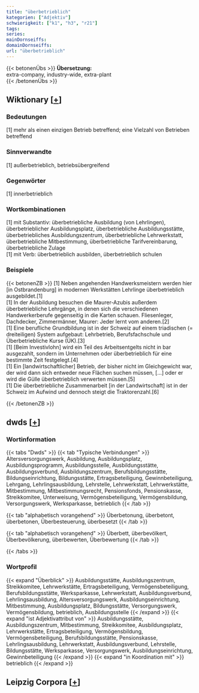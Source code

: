 ```yaml
---
title: "überbetrieblich"
kategorien: ["Adjektiv"]
schwierigkeit: ["k1", "h3", "r21"]
tags:
series:
mainDornseiffs:
domainDornseiffs:
url: "überbetrieblich"
---
```


{{< betonenÜbs >}}
**Übersetzung:**  
extra-company, industry-wide, extra-plant  
{{< /betonenÜbs >}}

## Wiktionary [[+](https://de.wiktionary.org/wiki/überbetrieblich)]

### Bedeutungen
[1] mehr als einen einzigen Betrieb betreffend; eine Vielzahl von Betrieben betreffend  

### Sinnverwandte
[1] außerbetrieblich, betriebsübergreifend  

### Gegenwörter
[1] innerbetrieblich  

### Wortkombinationen
[1] mit Substantiv: überbetriebliche Ausbildung (von Lehrlingen), überbetrieblicher Ausbildungsplatz, überbetriebliche Ausbildungsstätte, überbetriebliches Ausbildungszentrum, überbetriebliche Lehrwerkstatt, überbetriebliche Mitbestimmung, überbetriebliche Tarifvereinbarung, überbetriebliche Zulage  
[1] mit Verb: überbetrieblich ausbilden, überbetrieblich schulen  

### Beispiele
{{< betonenZB >}}
[1] Neben angehenden Handwerksmeistern werden hier [in Ostbrandenburg] in modernen Werkstätten Lehrlinge überbetrieblich ausgebildet.[1]  
[1] In der Ausbildung besuchen die Maurer-Azubis außerdem überbetriebliche Lehrgänge, in denen sich die verschiedenen Handwerkerberufe gegenseitig in die Karten schauen. Fliesenleger, Dachdecker, Zimmermänner, Maurer: Jeder lernt vom anderen.[2]  
[1] Eine berufliche Grundbildung ist in der Schweiz auf einem triadischen (= dreiteiligen) System aufgebaut: Lehrbetrieb, Berufsfachschule und Überbetriebliche Kurse (ÜK).[3]  
[1] [Beim Investivlohn] wird ein Teil des Arbeitsentgelts nicht in bar ausgezahlt, sondern im Unternehmen oder überbetrieblich für eine bestimmte Zeit festgelegt.[4]  
[1] Ein [landwirtschaftlicher] Betrieb, der bisher nicht im Gleichgewicht war, der wird dann sich entweder neue Flächen suchen müssen, […] oder er wird die Gülle überbetrieblich verwerten müssen.[5]  
[1] Die überbetriebliche Zusammenarbeit [in der Landwirtschaft] ist in der Schweiz im Aufwind und dennoch steigt die Traktorenzahl.[6]  

{{< /betonenZB >}}


## dwds [[+](https://www.dwds.de/wb/überbetrieblich)]

### Wortinformation
{{< tabs "Dwds" >}}
{{< tab "Typische Verbindungen" >}}
Altersversorgungswerk, Ausbildung, Ausbildungsplatz, Ausbildungsprogramm, Ausbildungsstelle, Ausbildungsstätte, Ausbildungsverbund, Ausbildungszentrum, Berufsbildungsstätte, Bildungseinrichtung, Bildungsstätte, Ertragsbeteiligung, Gewinnbeteiligung, Lehrgang, Lehrlingsausbildung, Lehrstelle, Lehrwerkstatt, Lehrwerkstätte, Mitbestimmung, Mitbestimmungsrecht, Pensionsfonds, Pensionskasse, Streikkomitee, Unterweisung, Vermögensbeteiligung, Vermögensbildung, Versorgungswerk, Werksparkasse, betrieblich
{{< /tab >}}

{{< tab "alphabetisch vorangehend" >}}
Überbetonung, überbetont, überbetonen, Überbesteuerung, überbesetzt
{{< /tab >}}

{{< tab "alphabetisch vorangehend" >}}
Überbett, überbevölkert, Überbevölkerung, überbewerten, Überbewertung
{{< /tab >}}

{{< /tabs >}}

### Wortprofil
{{< expand "Überblick" >}} Ausbildungsstätte, Ausbildungszentrum, Streikkomitee, Lehrwerkstätte, Ertragsbeteiligung, Vermögensbeteiligung, Berufsbildungsstätte, Werksparkasse, Lehrwerkstatt, Ausbildungsverbund, Lehrlingsausbildung, Altersversorgungswerk, Ausbildungseinrichtung, Mitbestimmung, Ausbildungsplatz, Bildungsstätte, Versorgungswerk, Vermögensbildung, betrieblich, Ausbildungsstelle {{< /expand >}}
{{< expand "ist Adjektivattribut von" >}} Ausbildungsstätte, Ausbildungszentrum, Mitbestimmung, Streikkomitee, Ausbildungsplatz, Lehrwerkstätte, Ertragsbeteiligung, Vermögensbildung, Vermögensbeteiligung, Berufsbildungsstätte, Pensionskasse, Lehrlingsausbildung, Lehrwerkstatt, Ausbildungsverbund, Lehrstelle, Bildungsstätte, Werksparkasse, Versorgungswerk, Ausbildungseinrichtung, Gewinnbeteiligung {{< /expand >}}
{{< expand "in Koordination mit" >}} betrieblich {{< /expand >}}

## Leipzig Corpora [[+](https://corpora.uni-leipzig.de/en/res?word=überbetrieblich&corpusId=deu_newscrawl-public_2018)]

